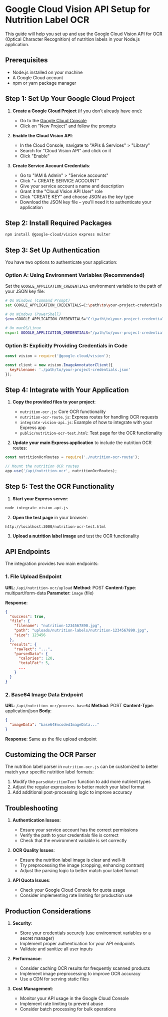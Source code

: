 # Google Cloud Vision API Setup for Nutrition Label OCR

This guide will help you set up and use the Google Cloud Vision API for OCR (Optical Character Recognition) of nutrition labels in your Node.js application.

## Prerequisites

- Node.js installed on your machine
- A Google Cloud account
- npm or yarn package manager

## Step 1: Set Up Your Google Cloud Project

1. **Create a Google Cloud Project** (if you don't already have one):
   - Go to the [Google Cloud Console](https://console.cloud.google.com/)
   - Click on "New Project" and follow the prompts

2. **Enable the Cloud Vision API**:
   - In the Cloud Console, navigate to "APIs & Services" > "Library"
   - Search for "Cloud Vision API" and click on it
   - Click "Enable"

3. **Create Service Account Credentials**:
   - Go to "IAM & Admin" > "Service accounts"
   - Click "+ CREATE SERVICE ACCOUNT"
   - Give your service account a name and description
   - Grant it the "Cloud Vision API User" role
   - Click "CREATE KEY" and choose JSON as the key type
   - Download the JSON key file – you'll need it to authenticate your application

## Step 2: Install Required Packages

```bash
npm install @google-cloud/vision express multer
```

## Step 3: Set Up Authentication

You have two options to authenticate your application:

### Option A: Using Environment Variables (Recommended)

Set the `GOOGLE_APPLICATION_CREDENTIALS` environment variable to the path of your JSON key file:

```bash
# On Windows (Command Prompt)
set GOOGLE_APPLICATION_CREDENTIALS=C:\path\to\your-project-credentials.json

# On Windows (PowerShell)
$env:GOOGLE_APPLICATION_CREDENTIALS="C:\path\to\your-project-credentials.json"

# On macOS/Linux
export GOOGLE_APPLICATION_CREDENTIALS="/path/to/your-project-credentials.json"
```

### Option B: Explicitly Providing Credentials in Code

```javascript
const vision = require('@google-cloud/vision');

const client = new vision.ImageAnnotatorClient({
  keyFilename: './path/to/your-project-credentials.json'
});
```

## Step 4: Integrate with Your Application

1. **Copy the provided files to your project**:
   - `nutrition-ocr.js`: Core OCR functionality
   - `nutrition-ocr-route.js`: Express routes for handling OCR requests
   - `integrate-vision-api.js`: Example of how to integrate with your Express app
   - `public/nutrition-ocr-test.html`: Test page for the OCR functionality

2. **Update your main Express application** to include the nutrition OCR routes:

```javascript
const nutritionOcrRoutes = require('./nutrition-ocr-route');

// Mount the nutrition OCR routes
app.use('/api/nutrition-ocr', nutritionOcrRoutes);
```

## Step 5: Test the OCR Functionality

1. **Start your Express server**:

```bash
node integrate-vision-api.js
```

2. **Open the test page** in your browser:

```
http://localhost:3000/nutrition-ocr-test.html
```

3. **Upload a nutrition label image** and test the OCR functionality

## API Endpoints

The integration provides two main endpoints:

### 1. File Upload Endpoint

**URL**: `/api/nutrition-ocr/upload`
**Method**: POST
**Content-Type**: multipart/form-data
**Parameter**: `image` (file)

**Response**:
```json
{
  "success": true,
  "file": {
    "filename": "nutrition-1234567890.jpg",
    "path": "uploads/nutrition-labels/nutrition-1234567890.jpg",
    "size": 123456
  },
  "results": {
    "rawText": "...",
    "parsedData": {
      "calories": 120,
      "totalFat": 5,
      ...
    }
  }
}
```

### 2. Base64 Image Data Endpoint

**URL**: `/api/nutrition-ocr/process-base64`
**Method**: POST
**Content-Type**: application/json
**Body**:
```json
{
  "imageData": "base64EncodedImageData..."
}
```

**Response**: Same as the file upload endpoint

## Customizing the OCR Parser

The nutrition label parser in `nutrition-ocr.js` can be customized to better match your specific nutrition label formats:

1. Modify the `parseNutritionText` function to add more nutrient types
2. Adjust the regular expressions to better match your label format
3. Add additional post-processing logic to improve accuracy

## Troubleshooting

1. **Authentication Issues**:
   - Ensure your service account has the correct permissions
   - Verify the path to your credentials file is correct
   - Check that the environment variable is set correctly

2. **OCR Quality Issues**:
   - Ensure the nutrition label image is clear and well-lit
   - Try preprocessing the image (cropping, enhancing contrast)
   - Adjust the parsing logic to better match your label format

3. **API Quota Issues**:
   - Check your Google Cloud Console for quota usage
   - Consider implementing rate limiting for production use

## Production Considerations

1. **Security**:
   - Store your credentials securely (use environment variables or a secret manager)
   - Implement proper authentication for your API endpoints
   - Validate and sanitize all user inputs

2. **Performance**:
   - Consider caching OCR results for frequently scanned products
   - Implement image preprocessing to improve OCR accuracy
   - Use a CDN for serving static files

3. **Cost Management**:
   - Monitor your API usage in the Google Cloud Console
   - Implement rate limiting to prevent abuse
   - Consider batch processing for bulk operations
